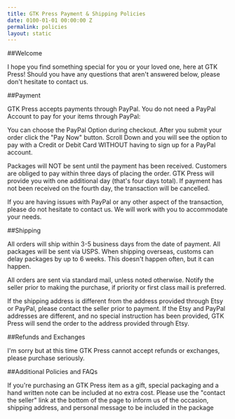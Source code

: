 ```yaml
---
title: GTK Press Payment & Shipping Policies
date: 0100-01-01 00:00:00 Z
permalink: policies
layout: static
---
```


##Welcome

I hope you find something special for you or your loved one, here at GTK Press! Should you have any questions that aren't answered below, please don't hesitate to contact us.

##Payment

GTK Press accepts payments through PayPal. You do not need a PayPal Account to pay for your items through PayPal:

You can choose the PayPal Option during checkout. After you submit your order click the "Pay Now" button. Scroll Down and you will see the option to pay with a Credit or Debit Card WITHOUT having to sign up for a PayPal account.

Packages will NOT be sent until the payment has been received. Customers are obliged to pay within three days of placing the order. GTK Press will provide you with one additional day (that's four days total). If payment has not been received on the fourth day, the transaction will be cancelled. 

If you are having issues with PayPal or any other aspect of the transaction, please do not hesitate to contact us. We will work with you to accommodate your needs.

##Shipping

All orders will ship within 3-5 business days from the date of payment. All packages will be sent via USPS. When shipping overseas, customs can delay packages by up to 6 weeks. This doesn't happen often, but it can happen.

All orders are sent via standard mail, unless noted otherwise. Notify the seller prior to making the purchase, if priority or first class mail is preferred.

If the shipping address is different from the address provided through Etsy or PayPal, please contact the seller prior to payment. If the Etsy and PayPal addresses are different, and no special instruction has been provided, GTK Press will send the order to the address provided through Etsy.

##Refunds and Exchanges

I'm sorry but at this time GTK Press cannot accept refunds or exchanges, please purchase seriously.

##Additional Policies and FAQs

If you're purchasing an GTK Press item as a gift, special packaging and a hand written note can be included at no extra cost. Please use the "contact the seller" link at the bottom of the page to inform us of the occasion, shipping address, and personal message to be included in the package

